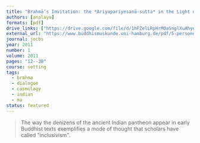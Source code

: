 ```yaml
---
title: "Brahmā’s Invitation: the *Ariyapariyesanā-sutta* in the Light of its *Madhyama-āgama* Parallel"
authors: [analayo]
formats: [pdf]
drive_links: ["https://drive.google.com/file/d/1hFZelLRpHrMOaSnglXuAhyqXUzlIX9_9/view?usp=drivesdk"]
external_url: "https://www.buddhismuskunde.uni-hamburg.de/pdf/5-personen/analayo/brahma-invitation.pdf"
journal: jocbs
year: 2011
number: 1
volume: 2011
pages: "12--38"
course: setting
tags:
  - brahma
  - dialogue
  - cosmology
  - indian
  - ma
status: featured
---
```


> The way the denizens of the ancient Indian pantheon appear in early Buddhist texts exemplifies a mode of thought that scholars have called "inclusivism".

